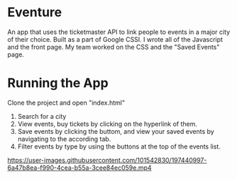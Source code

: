 # Eventure
An app that uses the ticketmaster API to link people to events in a major city of their choice. Built as a part of Google CSSI. 
I wrote all of the Javascript and the front page. My team worked on the CSS and the "Saved Events" page. 

# Running the App
Clone the project and open "index.html"

1. Search for a city
2. View events, buy tickets by clicking on the hyperlink of them.
3. Save events by clicking the buttom, and view your saved events by navigating to the according tab.
4. Filter events by type by using the buttons at the top of the events list.



https://user-images.githubusercontent.com/101542830/197440997-6a47b8ea-f990-4cea-b55a-3cee84ec059e.mp4

